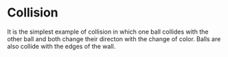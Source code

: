 # Collision
It is the simplest example of collision in which one ball collides with the other ball and both change their directon with the change of color. 
Balls are also collide with the edges of the wall.
